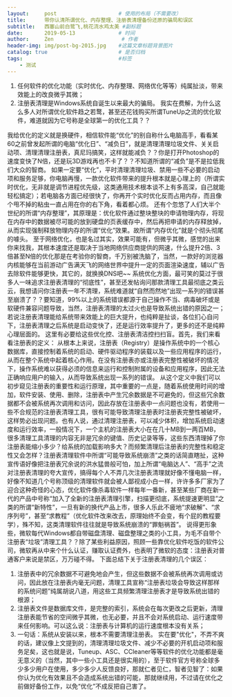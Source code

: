 ```yaml
---
layout:     post                    # 使用的布局（不需要改）
title:      带你认清所谓优化、内存整理、注册表清理备份还原的骗局和误区               # 标题
subtitle:   西塞山前白鹭飞,桃花流水鸡太美 #副标题
date:       2019-05-13              # 时间
author:     Zen                      # 作者
header-img: img/post-bg-2015.jpg    #这篇文章标题背景图片
catalog: true                       # 是否归档
tags:                               #标签
    - 测试
---
```


1. 任何软件的优化功能（实时优化、内存整理、网络优化等等）纯属扯淡，带来效能上的改良微乎其微；
2. 注册表清理是Windows系统自诞生以来最大的骗局。
我实在费解，为什么这么多人对所谓优化软件趋之若鹜，甚至还花钱购买所谓TuneUp之流的优化软件，难道就因为它号称是全球第一的优化工具？？

我给优化的定义就是换硬件，相信软件能“优化”的别自称什么电脑高手，看看某60之前曾发起所谓的电脑“优化日”、“减负日”，就是清理清理垃圾文件、关关启动项、清理清理注册表，真尼玛搞笑，这样就能减负？？你是打开Photoshop的速度变快了N倍，还是玩3D游戏再也不卡了？？不知道所谓的“减负”是不是拉低我们大众的智商。
如果一定要“优化”，平时清理清理垃圾、禁用一些不必要的启动项和服务足够，你电脑再慢，一款优化软件带来的提升根本就是心理上的（所谓实时优化，无非就是调节进程优先级，这类通用技术根本谈不上有多高深，自己就能轻松搞定）；若电脑各方面已经很快了，你再开个实时优化反而占用内存，而且像个甩不掉的粘虫一直占用在你的右下角，看着都心烦。
还有个忽悠了人们大半个世纪的所谓“内存整理”，其原理是：优化软件通过整块整块的申请物理内存，将现在内存中的数据被尽可能的放到硬盘的页表缓存中，然后再把申请的内存释放掉，从而实现强制释放物理内存的所谓“优化”效果。故所谓“内存优化”就是个彻头彻尾的噱头。
至于网络优化，也是名过其实，效果可能有，但微乎其微，感觉的出来你来找我，其根本速度还是取决于当地网络供应商提供的网速，什么提升2倍、3倍甚至N倍的优化那是在考验你的智商，千万别被洗脑了，当然，一款好的浏览器内核能够在当前游动广告满天飞的网络世界中提升一定的页面渲染速度，辅以广告去除软件能够更快，其它的，就换换DNS吧~~
系统优化方面，最可笑的莫过于很多人一味追求注册表清理的“彻底性”，甚至还发帖询问那款清理工具最彻底之类云云，我想请问你注册表一年不清理，系统难道就“自然而然地”出现一系列的错误甚至崩溃了？？要知道，99%以上的系统错误都源于自己操作不当、病毒破坏或是软硬件兼容问题导致，当然，注册表清理的太过火也是导致系统出错的原因之一；若说注册表清理能给系统带来效能上的巨大提升，也纯粹是扯谈，各位扪心自问下，注册表清理之后系统是启动变快了，还是运行效率提升了，更多的还不是纯粹心理层面的。
这里有必要给这些优化控、注册表清洁控扫扫盲。首先，我们来看看注册表的定义：
从根本上来说，注册表（Registry）是操作系统中的一个核心数据库，直接控制着系统的启动、硬件驱动程序的装载以及一些应用程序的运行，从而在整个系统中起着核心作用。在没有注册表亦或注册表完整性被破坏的情况下，操作系统难以获得必须的信息来运行和控制附属的设备和应用程序，因此无法正确响应用户的输入，从而导致系统出现一系列的错误。
从这个定义中我们可以初步窥见注册表的重要性和运行原理，其中重要的一点是，随着系统使用时间的增加，软件安装、使用、删除，注册表中产生冗余数据是不可避免的，但这些冗余数据都不会被系统再次调用和访问，因此存放在注册表中一点问题也没有，若使用一些不合规范的注册表清理工具，很有可能导致清理注册表时注册表完整性被破坏，这样势必出现问题。也有人说，通过清理注册表，可以减少体积，增加系统启动速度和运行效率，一般情况下，一个主机的注册表大小在在几十MB到一两百MB，很多清理工具清理的内容无非是冗余的键值、历史记录等等，这些东西清理掉了你注册表能缩小多少？给系统的加载影响多大？而频繁清理后注册表的完整性和稳定性又会怎样？注册表清理软件中所谓“可能导致系统崩溃”之类的话简直瞎扯，这种宣传语好像把注册表冗余说的洪水猛兽般可怕，加上所谓“电脑达人”、“高手”之流对注册表清理的夸大宣传，搞得每个人不弄几次注册表清理就好像不懂电脑一样，好像不知道几个号称顶级的清理软件就会被人鄙视成小白一样，许许多多厂家为了迎合这种奇怪的心态，优化软件像杀毒软件一样每年一番新，甚至某些厂商在新一代的产品中号称“加入了全新的注册表清理引擎，扫描更彻底，系统提速更明显”之类的所谓“新特性”，一旦有新的换代产品上市，很多人乐此不疲地“求破解”、“求序列号”，甚至“求教程”（优化软件改来改去，原理始终不会变，有个屁的教程要学），殊不知，这类清理软件往往就是导致系统崩溃的“罪魁祸首”。
说得更形象些，微软每代Windows都自带磁盘清理、磁盘整理之类的小工具，为毛不自带个注册表“垃圾”清理工具？？除了某些利益原因，照顾一些靠优化软件吃饭的软件公司，微软再从中来个什么认证，赚取认证费外，也表明了微软的态度：注册表对普通客户来说是禁区，万万碰不得。
下面总结下关于注册表清理的几个误区：
1. 注册表中的冗余数据不可避免地会产生，但这些数据不会被系统再次调用或访问，因此放在注册表内毫无问题，清理工具宣称“注册表垃圾会导致这样那样的系统问题”纯属胡说八道，用这些工具频繁清理注册表才是导致系统出错的根源；
2. 注册表文件是数据库文件，是完整的索引，系统会在每次更改之后更新，清理注册表能节省的空间微乎其微，也无必要，并且不会对系统启动、运行速度带来任何影响。可以这么说：注册表与计算机的运行速度根本没有关系；
3. 一句话：系统从安装以来，根本不需要清理注册表。
实在要"优化"，不弄不爽的话，建议像上文提到的，清理清理垃圾文件、减少不必要的开机启动项和服务足矣，这也就是说，Tuneup、ASC、CCleaner等等软件的优化功能都是毫无意义的（当然，其中一些小工具还是很实用的），至于软件官方号称全球多少多少用户在使用，多少多少人反馈良好，那就仁者见仁，智者见智了：如果你认为优化有效果且不会造成系统出错的可能，那就继续用，不过请在优化之前做好备份工作，以免“优化”不成反把自己害了。
